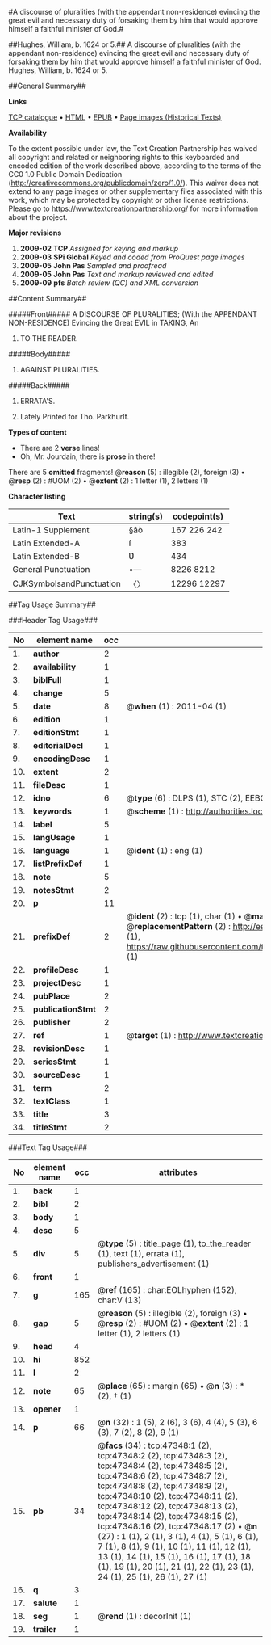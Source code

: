 #A discourse of pluralities (with the appendant non-residence) evincing the great evil and necessary duty of forsaking them by him that would approve himself a faithful minister of God.#

##Hughes, William, b. 1624 or 5.##
A discourse of pluralities (with the appendant non-residence) evincing the great evil and necessary duty of forsaking them by him that would approve himself a faithful minister of God.
Hughes, William, b. 1624 or 5.

##General Summary##

**Links**

[TCP catalogue](http://www.ota.ox.ac.uk/tcp/)  • 
[HTML](http://tei.it.ox.ac.uk/tcp/Texts-HTML/free/A44/A44927.html)  • 
[EPUB](http://tei.it.ox.ac.uk/tcp/Texts-EPUB/free/A44/A44927.epub) • 
[Page images (Historical Texts)](https://historicaltexts.jisc.ac.uk/eebo-11299157e)

**Availability**

To the extent possible under law, the Text Creation Partnership has waived all copyright and related or neighboring rights to this keyboarded and encoded edition of the work described above, according to the terms of the CC0 1.0 Public Domain Dedication (http://creativecommons.org/publicdomain/zero/1.0/). This waiver does not extend to any page images or other supplementary files associated with this work, which may be protected by copyright or other license restrictions. Please go to https://www.textcreationpartnership.org/ for more information about the project.

**Major revisions**

1. __2009-02__ __TCP__ *Assigned for keying and markup*
1. __2009-03__ __SPi Global__ *Keyed and coded from ProQuest page images*
1. __2009-05__ __John Pas__ *Sampled and proofread*
1. __2009-05__ __John Pas__ *Text and markup reviewed and edited*
1. __2009-09__ __pfs__ *Batch review (QC) and XML conversion*

##Content Summary##

#####Front#####
A DISCOURSE OF PLURALITIES; (With the APPENDANT NON-RESIDENCE) Evincing the Great EVIL in TAKING, An
1. TO THE READER.

#####Body#####

1. AGAINST PLURALITIES.

#####Back#####

1. ERRATA'S.

1. Lately Printed for Tho. Parkhurſt.

**Types of content**

  * There are 2 **verse** lines!
  * Oh, Mr. Jourdain, there is **prose** in there!

There are 5 **omitted** fragments! 
 @__reason__ (5) : illegible (2), foreign (3)  •  @__resp__ (2) : #UOM (2)  •  @__extent__ (2) : 1 letter (1), 2 letters (1)

**Character listing**


|Text|string(s)|codepoint(s)|
|---|---|---|
|Latin-1 Supplement|§âò|167 226 242|
|Latin Extended-A|ſ|383|
|Latin Extended-B|Ʋ|434|
|General Punctuation|•—|8226 8212|
|CJKSymbolsandPunctuation|〈〉|12296 12297|

##Tag Usage Summary##

###Header Tag Usage###

|No|element name|occ|attributes|
|---|---|---|---|
|1.|__author__|2||
|2.|__availability__|1||
|3.|__biblFull__|1||
|4.|__change__|5||
|5.|__date__|8| @__when__ (1) : 2011-04 (1)|
|6.|__edition__|1||
|7.|__editionStmt__|1||
|8.|__editorialDecl__|1||
|9.|__encodingDesc__|1||
|10.|__extent__|2||
|11.|__fileDesc__|1||
|12.|__idno__|6| @__type__ (6) : DLPS (1), STC (2), EEBO-CITATION (1), OCLC (1), VID (1)|
|13.|__keywords__|1| @__scheme__ (1) : http://authorities.loc.gov/ (1)|
|14.|__label__|5||
|15.|__langUsage__|1||
|16.|__language__|1| @__ident__ (1) : eng (1)|
|17.|__listPrefixDef__|1||
|18.|__note__|5||
|19.|__notesStmt__|2||
|20.|__p__|11||
|21.|__prefixDef__|2| @__ident__ (2) : tcp (1), char (1)  •  @__matchPattern__ (2) : ([0-9\-]+):([0-9IVX]+) (1), (.+) (1)  •  @__replacementPattern__ (2) : http://eebo.chadwyck.com/downloadtiff?vid=$1&page=$2 (1), https://raw.githubusercontent.com/textcreationpartnership/Texts/master/tcpchars.xml#$1 (1)|
|22.|__profileDesc__|1||
|23.|__projectDesc__|1||
|24.|__pubPlace__|2||
|25.|__publicationStmt__|2||
|26.|__publisher__|2||
|27.|__ref__|1| @__target__ (1) : http://www.textcreationpartnership.org/docs/. (1)|
|28.|__revisionDesc__|1||
|29.|__seriesStmt__|1||
|30.|__sourceDesc__|1||
|31.|__term__|2||
|32.|__textClass__|1||
|33.|__title__|3||
|34.|__titleStmt__|2||


###Text Tag Usage###

|No|element name|occ|attributes|
|---|---|---|---|
|1.|__back__|1||
|2.|__bibl__|2||
|3.|__body__|1||
|4.|__desc__|5||
|5.|__div__|5| @__type__ (5) : title_page (1), to_the_reader (1), text (1), errata (1), publishers_advertisement (1)|
|6.|__front__|1||
|7.|__g__|165| @__ref__ (165) : char:EOLhyphen (152), char:V (13)|
|8.|__gap__|5| @__reason__ (5) : illegible (2), foreign (3)  •  @__resp__ (2) : #UOM (2)  •  @__extent__ (2) : 1 letter (1), 2 letters (1)|
|9.|__head__|4||
|10.|__hi__|852||
|11.|__l__|2||
|12.|__note__|65| @__place__ (65) : margin (65)  •  @__n__ (3) : * (2), † (1)|
|13.|__opener__|1||
|14.|__p__|66| @__n__ (32) : 1 (5), 2 (6), 3 (6), 4 (4), 5 (3), 6 (3), 7 (2), 8 (2), 9 (1)|
|15.|__pb__|34| @__facs__ (34) : tcp:47348:1 (2), tcp:47348:2 (2), tcp:47348:3 (2), tcp:47348:4 (2), tcp:47348:5 (2), tcp:47348:6 (2), tcp:47348:7 (2), tcp:47348:8 (2), tcp:47348:9 (2), tcp:47348:10 (2), tcp:47348:11 (2), tcp:47348:12 (2), tcp:47348:13 (2), tcp:47348:14 (2), tcp:47348:15 (2), tcp:47348:16 (2), tcp:47348:17 (2)  •  @__n__ (27) : 1 (1), 2 (1), 3 (1), 4 (1), 5 (1), 6 (1), 7 (1), 8 (1), 9 (1), 10 (1), 11 (1), 12 (1), 13 (1), 14 (1), 15 (1), 16 (1), 17 (1), 18 (1), 19 (1), 20 (1), 21 (1), 22 (1), 23 (1), 24 (1), 25 (1), 26 (1), 27 (1)|
|16.|__q__|3||
|17.|__salute__|1||
|18.|__seg__|1| @__rend__ (1) : decorInit (1)|
|19.|__trailer__|1||
